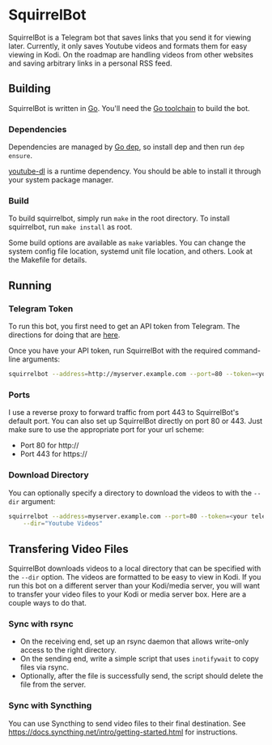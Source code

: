 SquirrelBot
===========

SquirrelBot is a Telegram bot that saves links that you send it for viewing
later. Currently, it only saves Youtube videos and formats them for easy viewing
in Kodi. On the roadmap are handling videos from other websites and saving
arbitrary links in a personal RSS feed.

Building
--------

SquirrelBot is written in [Go](https://golang.org). You'll need the [Go
toolchain](https://golang.org/doc/install) to build the bot.

### Dependencies

Dependencies are managed by [Go dep](https://github.com/golang/dep), so install
dep and then run `dep ensure`.

[youtube-dl](https://rg3.github.io/youtube-dl/) is a runtime dependency. You
should be able to install it through your system package manager.

### Build

To build squirrelbot, simply run `make` in the root directory. To install
squirrelbot, run `make install` as root.

Some build options are available as `make` variables. You can change the system
config file location, systemd unit file location, and others. Look at the Makefile
for details.

Running
-------

### Telegram Token

To run this bot, you first need to get an API token from Telegram. The directions
for doing that are [here](https://core.telegram.org/bots).

Once you have your API token, run SquirrelBot with the required command-line
arguments:

```sh
squirrelbot --address=http://myserver.example.com --port=80 --token=<your telegram token>
```

### Ports

I use a reverse proxy to forward traffic from port 443 to SquirrelBot's default
port. You can also set up SquirrelBot directly on port 80 or 443. Just make sure
to use the appropriate port for your url scheme:

*	Port 80 for http://
*	Port 443 for https://

### Download Directory

You can optionally specify a directory to download the videos to with the
`--dir` argument:

```sh
squirrelbot --address=myserver.example.com --port=80 --token=<your telegram token> \
	--dir="Youtube Videos"
```

Transfering Video Files
-----------------------

SquirrelBot downloads videos to a local directory that can be specified with the
`--dir` option. The videos are formatted to be easy to view in Kodi. If you run
this bot on a different server than your Kodi/media server, you will want to
transfer your video files to your Kodi or media server box. Here are a couple
ways to do that.

### Sync with rsync

*	On the receiving end, set up an rsync daemon that allows write-only access
	to the right directory.
*	On the sending end, write a simple script that uses `inotifywait` to copy
	files via rsync.
*	Optionally, after the file is successfully send, the script should delete
	the file from the server.

### Sync with Syncthing

You can use Syncthing to send video files to their final destination.
See https://docs.syncthing.net/intro/getting-started.html for instructions.
